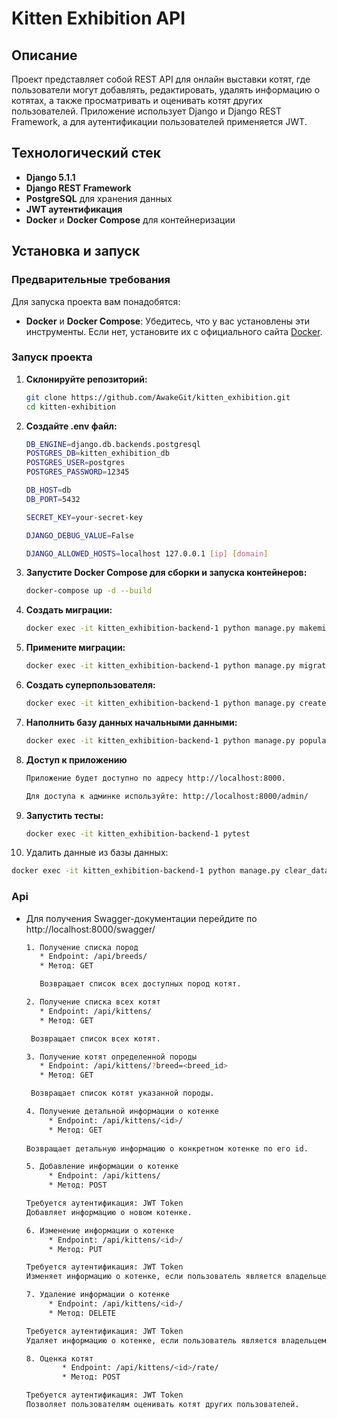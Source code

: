 # Kitten Exhibition API

## Описание

Проект представляет собой REST API для онлайн выставки котят, где пользователи
могут добавлять, редактировать, удалять информацию о котятах, а также
просматривать и оценивать котят других пользователей. Приложение использует
Django и Django REST Framework, а для аутентификации пользователей применяется
JWT.

## Технологический стек

- **Django 5.1.1**
- **Django REST Framework**
- **PostgreSQL** для хранения данных
- **JWT аутентификация**
- **Docker** и **Docker Compose** для контейнеризации

## Установка и запуск

### Предварительные требования

Для запуска проекта вам понадобятся:

- **Docker** и **Docker Compose**: Убедитесь, что у вас установлены эти
  инструменты. Если нет, установите их с официального
  сайта [Docker](https://www.docker.com/).

### Запуск проекта

1. **Склонируйте репозиторий:**

   ```bash
   git clone https://github.com/AwakeGit/kitten_exhibition.git
   cd kitten-exhibition

2. **Создайте .env файл:**

   ```bash
   DB_ENGINE=django.db.backends.postgresql
   POSTGRES_DB=kitten_exhibition_db
   POSTGRES_USER=postgres
   POSTGRES_PASSWORD=12345

   DB_HOST=db
   DB_PORT=5432

   SECRET_KEY=your-secret-key

   DJANGO_DEBUG_VALUE=False

   DJANGO_ALLOWED_HOSTS=localhost 127.0.0.1 [ip] [domain]
   ```

3. **Запустите Docker Compose для сборки и запуска контейнеров:**

   ```bash
   docker-compose up -d --build
   ```
4. **Создать миграции:**

   ```bash
   docker exec -it kitten_exhibition-backend-1 python manage.py makemigrations
   ```

5. **Примените миграции:**

   ```bash
   docker exec -it kitten_exhibition-backend-1 python manage.py migrate
   ```

6. **Создать суперпользователя:**

   ```bash
   docker exec -it kitten_exhibition-backend-1 python manage.py createsuperuser
   ```

7. **Наполнить базу данных начальными данными:**

   ```bash
   docker exec -it kitten_exhibition-backend-1 python manage.py populate_data
   ```

8. **Доступ к приложению**

   ```bash
   Приложение будет доступно по адресу http://localhost:8000.

   Для доступа к админке используйте: http://localhost:8000/admin/
   ```

9. **Запустить тесты:**

   ```bash
   docker exec -it kitten_exhibition-backend-1 pytest
   ```

10. Удалить данные из базы данных:

```bash
docker exec -it kitten_exhibition-backend-1 python manage.py clear_data
```

### Api

* Для получения Swagger-документации перейдите
  по http://localhost:8000/swagger/

   ```bash
   1. Получение списка пород
      * Endpoint: /api/breeds/
      * Метод: GET

      Возвращает список всех доступных пород котят.

   2. Получение списка всех котят
      * Endpoint: /api/kittens/
      * Метод: GET

    Возвращает список всех котят.

   3. Получение котят определенной породы
      * Endpoint: /api/kittens/?breed=<breed_id>
      * Метод: GET

    Возвращает список котят указанной породы.

  4. Получение детальной информации о котенке
        * Endpoint: /api/kittens/<id>/
        * Метод: GET
      
   Возвращает детальную информацию о конкретном котенке по его id.

  5. Добавление информации о котенке
        * Endpoint: /api/kittens/
        * Метод: POST
   
   Требуется аутентификация: JWT Token
   Добавляет информацию о новом котенке.

  6. Изменение информации о котенке
        * Endpoint: /api/kittens/<id>/
        * Метод: PUT
   
   Требуется аутентификация: JWT Token
   Изменяет информацию о котенке, если пользователь является владельцем котенка.

  7. Удаление информации о котенке
        * Endpoint: /api/kittens/<id>/
        * Метод: DELETE
   
   Требуется аутентификация: JWT Token
   Удаляет информацию о котенке, если пользователь является владельцем котенка.

  8. Оценка котят
           * Endpoint: /api/kittens/<id>/rate/
           * Метод: POST
   
   Требуется аутентификация: JWT Token
   Позволяет пользователям оценивать котят других пользователей.
   ```